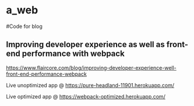 # a_web
#Code for blog 
## Improving developer experience as well as front-end performance with webpack
https://www.flaircore.com/blog/improving-developer-experience-well-front-end-performance-webpack

Live unoptimized app @ https://pure-headland-11901.herokuapp.com/


Live optimized app @ https://webpack-optimized.herokuapp.com/
